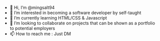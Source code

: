 - 👋 Hi, I’m @mingsalt94
- 👀 I’m interested in becoming a software developer by self-taught
- 🌱 I’m currently learning HTML/CSS & Javascript
- 💞️ I’m looking to collaborate on projects that can be shown as a portfolio to potential employers
- 📫 How to reach me : Just DM

<!---
mingsalt94/mingsalt94 is a ✨ special ✨ repository because its `README.md` (this file) appears on your GitHub profile.
You can click the Preview link to take a look at your changes.
--->
